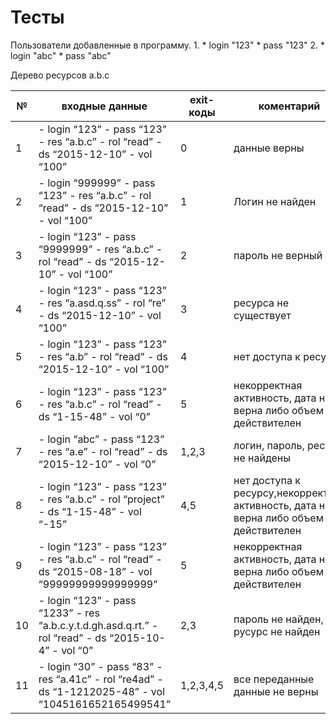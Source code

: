 # Тесты
Пользователи добавленные в программу.
 1. 
    * login "123"
    * pass "123"
 2. 
    * login "abc"
    * pass "abc"
    
Дерево ресурсов  a.b.c
    
№ | входные данные | exit-коды | коментарий
------------ |------------ | ------------- | -------------
1 | - login “123” - pass “123”  - res “a.b.c”  - rol “read”  - ds “2015-12-10”  - vol “100” | 0 | данные верны
2 | - login “999999” - pass “123”  - res “a.b.c”  - rol “read”  - ds “2015-12-10”  - vol “100” | 1 |Логин не найден
3 | - login “123” - pass “9999999”  - res “a.b.c”  - rol “read”  - ds “2015-12-10”  - vol “100” | 2 |пароль не верный
4 | - login “123” - pass “123” - res “a.asd.q.ss” - rol “re” - ds “2015-12-10” - vol “100” | 3 | ресурса не существует 
5 | - login “123” - pass “123”  - res “a.b” - rol “read” - ds “2015-12-10” - vol “100” | 4 | нет доступа к ресурсу 
6 | - login “123” - pass “123” - res “a.b.c” - rol “read” - ds “1-15-48” - vol “0” | 5 | некорректная активность, дата не верна либо объем не действителен 
7 | - login “abc” - pass “123” - res “a.e” - rol “read” - ds “2015-12-10” - vol “0” | 1,2,3 | логин, пароль, ресурс не найдены 
8 | - login “123” - pass “123” - res “a.b.c” - rol “project” - ds “1-15-48” - vol “-15” | 4,5 | нет доступа к ресурсу,некорректная активность, дата не верна либо объем не действителен 
9 | - login “123” - pass “123” - res “a.b.c” - rol “read” - ds “2015-08-18” - vol “99999999999999999” | 5 | некорректная активность, дата не верна либо объем не действителен 
10 | - login “123” - pass “1233” - res “a.b.c.у.t.d.gh.asd.q.rt.” - rol “read” - ds “2015-10-4” - vol “0” | 2,3 |пароль не найден, русурс не найден
11 | - login “30” - pass “83” - res “a.41c” - rol “re4ad” - ds “1-1212025-48” - vol “1045161652165499541” | 1,2,3,4,5 | все переданные данные не верны 
